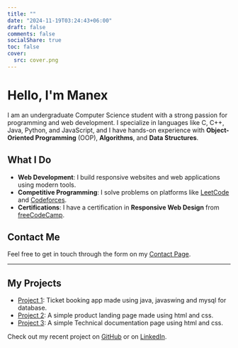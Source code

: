 ```yaml
---
title: ""
date: "2024-11-19T03:24:43+06:00"
draft: false
comments: false
socialShare: true
toc: false
cover:
  src: cover.png
---
```


# Hello, I'm Manex

I am an undergraduate Computer Science student with a strong passion for
programming and web development. I specialize in languages like C, C++, Java,
Python, and JavaScript, and I have hands-on experience with **Object-Oriented
Programming** (OOP), **Algorithms**, and **Data Structures**.

## What I Do

- **Web Development**: I build responsive websites and web applications using
  modern tools.
- **Competitive Programming**: I solve problems on platforms like
  [LeetCode](https://leetcode.com/) and [Codeforces](https://codeforces.com/).
- **Certifications**: I have a certification in **Responsive Web Design** from
  [freeCodeCamp](https://www.freecodecamp.org/certification/fccc12777fc-4cce-44a8-ba8c-b8c9f6588bbf/responsive-web-design).

## Contact Me

Feel free to get in touch through the form on my [Contact Page](/contact/).

---

## My Projects

- [Project 1](https://github.com/Manex195/ETicket): Ticket booking app made using java, javaswing and mysql for database. 
- [Project 2](https://github.com/Manex195/Product-landing-page): A simple product landing page made using html and css.
- [Project 3](https://github.com/Manex195/Technical-documentation-page): A simple Technical documentation page using html and css.

Check out my recent project on [GitHub](https://github.com/Manex195) or on
[LinkedIn](https://www.linkedin.com/in/manex-phring-sangma-89609a257/).
